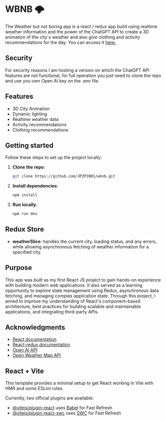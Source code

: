 # WBNB 🌩️
The Weather but not boring app is a react / redux app build using realtime weather information and the power of the ChatGPT API to create a 3D animation of the city´s weather and also give clothing and activity recommendations for the day. You can access it [here.](https://jpzp2001.github.io/wbnb/)

## Security
For security reasons I am hosting a version on which the ChatGPT API features are not functional, for full operation you just need to clone the repo and use you own Open AI key on the .env file.

## Features
- 3D City Animation
- Dynamic lighting
- Realtime weather data
- Activity recommendations 
- Clothing recommendations

## Getting started
Follow these steps to set up the project locally:

1. **Clone the repo**:
   ```bash
   git clone https://github.com/JPZP2001/wbnb.git
2. **Install dependencies**:
   ```bash
   npm install
3. **Run locally**:
   ```bash
   npm run dev

## Redux Store
- **weatherSlice**: handles the current city, loading status, and any errors, while allowing asynchronous fetching of weather information for a specified city.

## Purpose
This app was built as my first React JS project to gain hands-on experience with building modern web applications. It also served as a learning opportunity to explore state management using Redux, asynchronous data fetching, and managing complex application state. Through this project, I aimed to improve my understanding of React's component-based architecture, best practices for building scalable and maintainable applications, and integrating third-party APIs.

## Acknowledgments
- [React documentation](https://react.dev/learn)
- [React-redux documentation](https://react-redux.js.org/introduction/getting-started)
- [Open AI API](https://platform.openai.com)
- [Open Weather Map API](https://openweathermap.org)



## React + Vite

This template provides a minimal setup to get React working in Vite with HMR and some ESLint rules.

Currently, two official plugins are available:

- [@vitejs/plugin-react](https://github.com/vitejs/vite-plugin-react/blob/main/packages/plugin-react/README.md) uses [Babel](https://babeljs.io/) for Fast Refresh
- [@vitejs/plugin-react-swc](https://github.com/vitejs/vite-plugin-react-swc) uses [SWC](https://swc.rs/) for Fast Refresh
